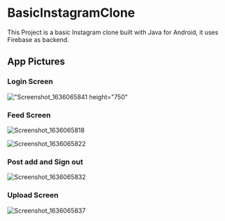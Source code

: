 # BasicInstagramClone

 This Project is a basic Instagram clone built with Java for Android, it uses Firebase as backend. 
 


 <h2> App Pictures </h2>
 
 <h3> Login Screen </h3>
 
  !["Screenshot_1636065841](https://user-images.githubusercontent.com/61507654/140564997-d4891d1e-96ba-4a8c-8488-0a7277e4ded8.png) height="750"
 
 <h3> Feed Screen </h3>
 
![Screenshot_1636065818](https://user-images.githubusercontent.com/61507654/140565760-70fcc8d2-3a67-45d6-8460-b9b3beea2278.png)

![Screenshot_1636065822](https://user-images.githubusercontent.com/61507654/140565806-c5413e5f-5ab4-4349-aaa9-cd2f237ad7aa.png)

<h3> Post add and Sign out </h3>

![Screenshot_1636065832](https://user-images.githubusercontent.com/61507654/140565859-ab958f2c-71e1-4c8f-965d-1eaf6420b84d.png)

<h3> Upload Screen </h3>

![Screenshot_1636065837](https://user-images.githubusercontent.com/61507654/140565884-f5241b7d-fac9-431e-9391-d320a65359ea.png)


